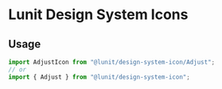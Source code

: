 # Lunit Design System Icons

## Usage

```ts
import AdjustIcon from "@lunit/design-system-icon/Adjust";
// or
import { Adjust } from "@lunit/design-system-icon";
```

